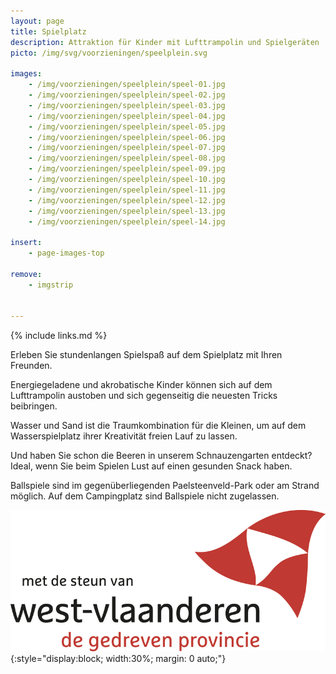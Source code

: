 ```yaml
---
layout: page
title: Spielplatz
description: Attraktion für Kinder mit Lufttrampolin und Spielgeräten
picto: /img/svg/voorzieningen/speelplein.svg

images:
    - /img/voorzieningen/speelplein/speel-01.jpg
    - /img/voorzieningen/speelplein/speel-02.jpg
    - /img/voorzieningen/speelplein/speel-03.jpg
    - /img/voorzieningen/speelplein/speel-04.jpg
    - /img/voorzieningen/speelplein/speel-05.jpg
    - /img/voorzieningen/speelplein/speel-06.jpg
    - /img/voorzieningen/speelplein/speel-07.jpg
    - /img/voorzieningen/speelplein/speel-08.jpg
    - /img/voorzieningen/speelplein/speel-09.jpg
    - /img/voorzieningen/speelplein/speel-10.jpg
    - /img/voorzieningen/speelplein/speel-11.jpg
    - /img/voorzieningen/speelplein/speel-12.jpg
    - /img/voorzieningen/speelplein/speel-13.jpg
    - /img/voorzieningen/speelplein/speel-14.jpg

insert:
    - page-images-top

remove:
    - imgstrip
    

---
```

{% include links.md %}

Erleben Sie stundenlangen Spielspaß auf dem Spielplatz mit Ihren Freunden.

Energiegeladene und akrobatische Kinder können sich auf dem Lufttrampolin austoben und sich gegenseitig die neuesten Tricks beibringen.

Wasser und Sand ist die Traumkombination für die Kleinen, um auf dem Wasserspielplatz ihrer Kreativität freien Lauf zu lassen.

Und haben Sie schon die Beeren in unserem Schnauzengarten entdeckt? Ideal, wenn Sie beim Spielen Lust auf einen gesunden Snack haben.

Ballspiele sind im gegenüberliegenden Paelsteenveld-Park oder am Strand möglich. Auf dem Campingplatz sind Ballspiele nicht zugelassen. 

![Met de steun van Provincie West-Vlaanderen](/img/voorzieningen/logo-provincie-westvlaanderen.png){:style="display:block; width:30%; margin: 0 auto;"}
